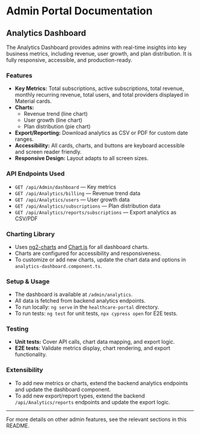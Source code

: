 # Admin Portal Documentation

## Analytics Dashboard

The Analytics Dashboard provides admins with real-time insights into key business metrics, including revenue, user growth, and plan distribution. It is fully responsive, accessible, and production-ready.

### Features
- **Key Metrics:** Total subscriptions, active subscriptions, total revenue, monthly recurring revenue, total users, and total providers displayed in Material cards.
- **Charts:**
  - Revenue trend (line chart)
  - User growth (line chart)
  - Plan distribution (pie chart)
- **Export/Reporting:** Download analytics as CSV or PDF for custom date ranges.
- **Accessibility:** All cards, charts, and buttons are keyboard accessible and screen reader friendly.
- **Responsive Design:** Layout adapts to all screen sizes.

### API Endpoints Used
- `GET /api/Admin/dashboard` — Key metrics
- `GET /api/Analytics/billing` — Revenue trend data
- `GET /api/Analytics/users` — User growth data
- `GET /api/Analytics/subscriptions` — Plan distribution data
- `GET /api/Analytics/reports/subscriptions` — Export analytics as CSV/PDF

### Charting Library
- Uses [ng2-charts](https://valor-software.com/ng2-charts/) and [Chart.js](https://www.chartjs.org/) for all dashboard charts.
- Charts are configured for accessibility and responsiveness.
- To customize or add new charts, update the chart data and options in `analytics-dashboard.component.ts`.

### Setup & Usage
- The dashboard is available at `/admin/analytics`.
- All data is fetched from backend analytics endpoints.
- To run locally: `ng serve` in the `healthcare-portal` directory.
- To run tests: `ng test` for unit tests, `npx cypress open` for E2E tests.

### Testing
- **Unit tests:** Cover API calls, chart data mapping, and export logic.
- **E2E tests:** Validate metrics display, chart rendering, and export functionality.

### Extensibility
- To add new metrics or charts, extend the backend analytics endpoints and update the dashboard component.
- To add new export/report types, extend the backend `/api/Analytics/reports` endpoints and update the export logic.

---

For more details on other admin features, see the relevant sections in this README. 